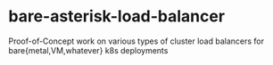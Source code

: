 # bare-asterisk-load-balancer
Proof-of-Concept work on various types of cluster load balancers for bare{metal,VM,whatever} k8s deployments
